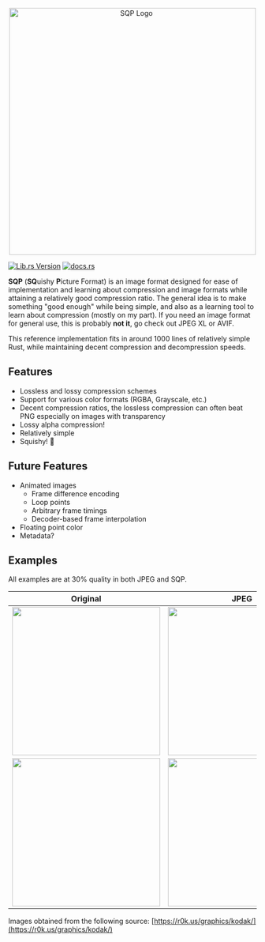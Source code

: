 <p align="center">
  <img title="SQP" alt="SQP Logo" width="500px" src="https://github.com/user-attachments/assets/85abfb2f-6240-42d7-bdef-2103d6f83765">
</p>

[![Lib.rs Version](https://img.shields.io/crates/v/sqp?style=for-the-badge&logo=rust&label=lib.rs&color=%23a68bfc)](https://lib.rs/crates/sqp)
[![docs.rs](https://img.shields.io/docsrs/cross_usb?style=for-the-badge)](https://docs.rs/sqp/)

**SQP** (**SQ**uishy **P**icture Format) is an image format designed 
for ease of implementation and learning about compression and image formats
while attaining a relatively good compression ratio. The general idea is to
make something "good enough" while being simple, and also as a learning tool
to learn about compression (mostly on my part). If you need an image format
for general use, this is probably **not it**, go check out JPEG XL or AVIF.

This reference implementation fits in around 1000 lines of relatively 
simple Rust, while maintaining decent compression and decompression
speeds.

## Features
- Lossless and lossy compression schemes
- Support for various color formats (RGBA, Grayscale, etc.)
- Decent compression ratios, the lossless compression can often beat PNG
  especially on images with transparency
- Lossy alpha compression!
- Relatively simple
- Squishy! 🍡

## Future Features
- Animated images
  - Frame difference encoding
  - Loop points
  - Arbitrary frame timings
  - Decoder-based frame interpolation
- Floating point color
- Metadata?

## Examples
All examples are at 30% quality in both JPEG and SQP.

| Original | JPEG | SQP |
|----------|--------------|-------------|
| <img width="300px" src="https://github.com/user-attachments/assets/e4f7b620-4cf5-407d-851b-800c52c8a14d"> | <img width="300px" src="https://github.com/user-attachments/assets/84691e8c-2f73-4a1d-b979-0863066b159f"> | <img width="300px" src="https://github.com/user-attachments/assets/ccaa8770-b641-437f-80d1-3658f94c2e21"> |
| <img width="300px" src="https://github.com/user-attachments/assets/f0056e3b-8988-4d0d-88bf-bc73ac5b8be0"> | <img width="300px" src="https://github.com/user-attachments/assets/400c4072-ba69-45d7-8051-46a4e2867c7f"> | <img width="300px" src="https://github.com/user-attachments/assets/c4c84f64-7564-433a-a922-17da472578d9"> |

Images obtained from the following source:
[https://r0k.us/graphics/kodak/](https://r0k.us/graphics/kodak/)
